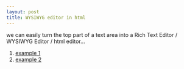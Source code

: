 ```yaml
---
layout: post
title: WYSIWYG editor in html
---
```


we can easily turn the top part of a text area into a Rich Text Editor / WYSIWYG Editor / html editor...

1. [example 1](http://www.openwebware.com/products/openwysiwyg/features.shtml)
2. [example 2](http://www.dynamicdrive.com/dynamicindex16/richtexteditor/index.htm)
